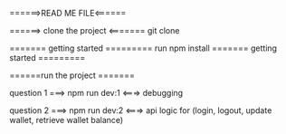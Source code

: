 ======>READ ME FILE<======

======> clone the project <=======
git clone 

======= getting started =========
run npm install
======= getting started =========

======run the project =======

question 1 ===> npm run dev:1 <===> debugging

question 2 ===> npm run dev:2 <===> api logic for (login, logout, update wallet, retrieve wallet balance)

